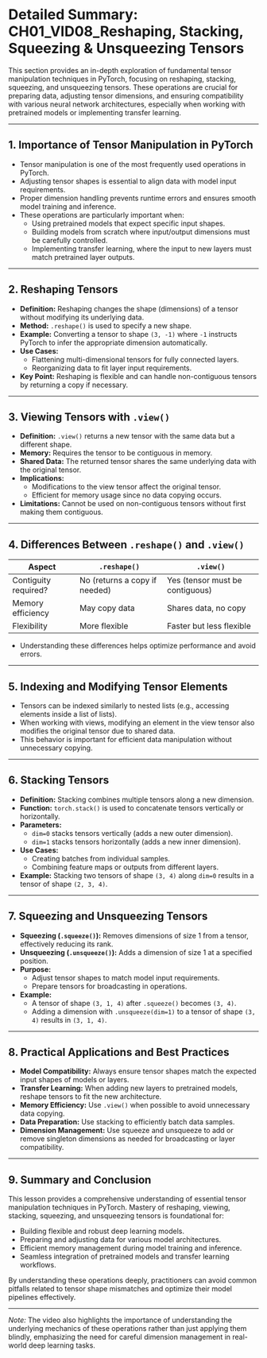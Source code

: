 # Detailed Summary: CH01_VID08_Reshaping, Stacking, Squeezing & Unsqueezing Tensors

This section provides an in-depth exploration of fundamental tensor manipulation techniques in PyTorch, focusing on reshaping, stacking, squeezing, and unsqueezing tensors. These operations are crucial for preparing data, adjusting tensor dimensions, and ensuring compatibility with various neural network architectures, especially when working with pretrained models or implementing transfer learning.

---

## 1. Importance of Tensor Manipulation in PyTorch

- Tensor manipulation is one of the most frequently used operations in PyTorch.
- Adjusting tensor shapes is essential to align data with model input requirements.
- Proper dimension handling prevents runtime errors and ensures smooth model training and inference.
- These operations are particularly important when:
  - Using pretrained models that expect specific input shapes.
  - Building models from scratch where input/output dimensions must be carefully controlled.
  - Implementing transfer learning, where the input to new layers must match pretrained layer outputs.

---

## 2. Reshaping Tensors

- **Definition:** Reshaping changes the shape (dimensions) of a tensor without modifying its underlying data.
- **Method:** `.reshape()` is used to specify a new shape.
- **Example:** Converting a tensor to shape `(3, -1)` where `-1` instructs PyTorch to infer the appropriate dimension automatically.
- **Use Cases:**
  - Flattening multi-dimensional tensors for fully connected layers.
  - Reorganizing data to fit layer input requirements.
- **Key Point:** Reshaping is flexible and can handle non-contiguous tensors by returning a copy if necessary.

---

## 3. Viewing Tensors with `.view()`

- **Definition:** `.view()` returns a new tensor with the same data but a different shape.
- **Memory:** Requires the tensor to be contiguous in memory.
- **Shared Data:** The returned tensor shares the same underlying data with the original tensor.
- **Implications:**
  - Modifications to the view tensor affect the original tensor.
  - Efficient for memory usage since no data copying occurs.
- **Limitations:** Cannot be used on non-contiguous tensors without first making them contiguous.

---

## 4. Differences Between `.reshape()` and `.view()`

| Aspect               | `.reshape()`                          | `.view()`                          |
|----------------------|-------------------------------------|----------------------------------|
| Contiguity required? | No (returns a copy if needed)        | Yes (tensor must be contiguous)  |
| Memory efficiency    | May copy data                       | Shares data, no copy             |
| Flexibility          | More flexible                      | Faster but less flexible         |

- Understanding these differences helps optimize performance and avoid errors.

---

## 5. Indexing and Modifying Tensor Elements

- Tensors can be indexed similarly to nested lists (e.g., accessing elements inside a list of lists).
- When working with views, modifying an element in the view tensor also modifies the original tensor due to shared data.
- This behavior is important for efficient data manipulation without unnecessary copying.

---

## 6. Stacking Tensors

- **Definition:** Stacking combines multiple tensors along a new dimension.
- **Function:** `torch.stack()` is used to concatenate tensors vertically or horizontally.
- **Parameters:**
  - `dim=0` stacks tensors vertically (adds a new outer dimension).
  - `dim=1` stacks tensors horizontally (adds a new inner dimension).
- **Use Cases:**
  - Creating batches from individual samples.
  - Combining feature maps or outputs from different layers.
- **Example:** Stacking two tensors of shape `(3, 4)` along `dim=0` results in a tensor of shape `(2, 3, 4)`.

---

## 7. Squeezing and Unsqueezing Tensors

- **Squeezing (`.squeeze()`):** Removes dimensions of size 1 from a tensor, effectively reducing its rank.
- **Unsqueezing (`.unsqueeze()`):** Adds a dimension of size 1 at a specified position.
- **Purpose:**
  - Adjust tensor shapes to match model input requirements.
  - Prepare tensors for broadcasting in operations.
- **Example:**
  - A tensor of shape `(3, 1, 4)` after `.squeeze()` becomes `(3, 4)`.
  - Adding a dimension with `.unsqueeze(dim=1)` to a tensor of shape `(3, 4)` results in `(3, 1, 4)`.

---

## 8. Practical Applications and Best Practices

- **Model Compatibility:** Always ensure tensor shapes match the expected input shapes of models or layers.
- **Transfer Learning:** When adding new layers to pretrained models, reshape tensors to fit the new architecture.
- **Memory Efficiency:** Use `.view()` when possible to avoid unnecessary data copying.
- **Data Preparation:** Use stacking to efficiently batch data samples.
- **Dimension Management:** Use squeeze and unsqueeze to add or remove singleton dimensions as needed for broadcasting or layer compatibility.

---

## 9. Summary and Conclusion

This lesson provides a comprehensive understanding of essential tensor manipulation techniques in PyTorch. Mastery of reshaping, viewing, stacking, squeezing, and unsqueezing tensors is foundational for:

- Building flexible and robust deep learning models.
- Preparing and adjusting data for various model architectures.
- Efficient memory management during model training and inference.
- Seamless integration of pretrained models and transfer learning workflows.

By understanding these operations deeply, practitioners can avoid common pitfalls related to tensor shape mismatches and optimize their model pipelines effectively.

---

*Note:* The video also highlights the importance of understanding the underlying mechanics of these operations rather than just applying them blindly, emphasizing the need for careful dimension management in real-world deep learning tasks.
